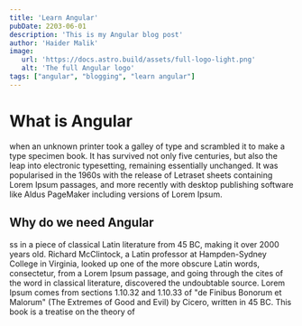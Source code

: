 ```yaml
---
title: 'Learn Angular'
pubDate: 2203-06-01
description: 'This is my Angular blog post'
author: 'Haider Malik'
image: 
   url: 'https://docs.astro.build/assets/full-logo-light.png'
   alt: 'The full Angular logo'
tags: ["angular", "blogging", "learn angular"]
---
```


# What is Angular

when an unknown printer took a galley of type and scrambled it to make a type specimen book. It has survived not only five centuries, but also the leap into electronic typesetting, remaining essentially unchanged. It was popularised in the 1960s with the release of Letraset sheets containing Lorem Ipsum passages, and more recently with desktop publishing software like Aldus PageMaker including versions of Lorem Ipsum.

## Why do we need Angular

ss in a piece of classical Latin literature from 45 BC, making it over 2000 years old. Richard McClintock, a Latin professor at Hampden-Sydney College in Virginia, looked up one of the more obscure Latin words, consectetur, from a Lorem Ipsum passage, and going through the cites of the word in classical literature, discovered the undoubtable source. Lorem Ipsum comes from sections 1.10.32 and 1.10.33 of "de Finibus Bonorum et Malorum" (The Extremes of Good and Evil) by Cicero, written in 45 BC. This book is a treatise on the theory of
